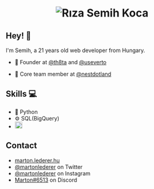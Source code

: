 <h1 align="center">
  <img src="https://raw.githubusercontent.com/rsemihkoca/Riza-Semih-Koca/e5c5fc6e24fc8d878a31ed3372c069f3b8771590/name.svg" alt="Rıza Semih Koca" />
</h1>

## Hey! 👋
I'm Semih, a 21 years old web developer from Hungary.

- 🧭 Founder at [@th8ta](https://github.com/th8ta) and [@useverto](https://github.com/useverto)

- 👥 Core team member at [@nestdotland](https://github.com/nestdotland)

## Skills 💻
- 🐍 Python
- ⚙️ SQL(BigQuery)
-  <img src="https://upload.wikimedia.org/wikipedia/commons/thumb/3/34/Microsoft_Office_Excel_%282019%E2%80%93present%29.svg/826px-Microsoft_Office_Excel_%282019%E2%80%93present%29.svg.png" width="19" height="18">


## Contact
- [marton.lederer.hu](https://marton.lederer.hu)
- [@martonlederer](https://twitter.com/martonlederer) on Twitter
- [@martonlederer](https://twitter.com/instagram) on Instagram
- [Marton#6513](./) on Discord
